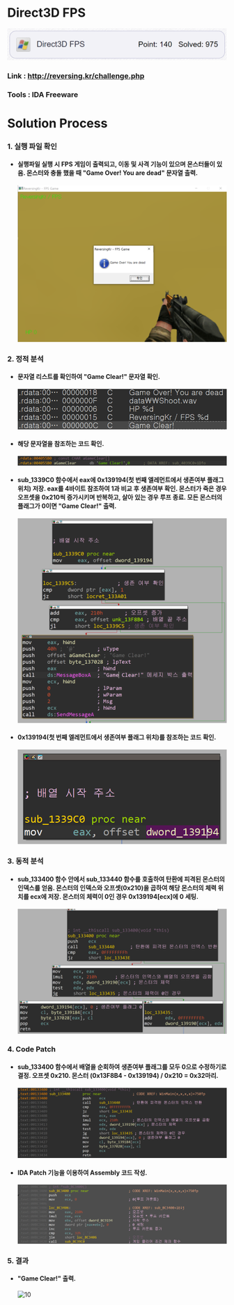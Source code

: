 # **Direct3D FPS**

![01](Image/01.PNG?raw=true)
### Link : http://reversing.kr/challenge.php
### Tools : IDA Freeware

# **Solution Process**
### 1. 실행 파일 확인
  - #### 실행파일 실행 시 FPS 게임이 출력되고, 이동 및 사격 기능이 있으며 몬스터들이 있음. 몬스터와 충돌 했을 때 "Game Over! You are dead" 문자열 출력.
    ![02](Image/02.PNG?raw=true)

### 2. 정적 분석
  - #### 문자열 리스트를 확인하여 "Game Clear!" 문자열 확인.
    ![03](Image/03.PNG?raw=true)

  - #### 해당 문자열을 참조하는 코드 확인.
    ![04](Image/04.PNG?raw=true)

  - #### sub_1339C0 함수에서 eax에 0x139194(첫 번째 엘레먼트에서 생존여부 플래그 위치) 저장. eax를 4바이트 참조하여 1과 비교 후 생존여부 확인. 몬스터가 죽은 경우 오프셋을 0x210씩 증가시키며 반복하고, 살아 있는 경우 루프 종료. 모든 몬스터의 플래그가 0이면 "Game Clear!" 출력.
    ![05](Image/05.PNG?raw=true)

  - #### 0x139194(첫 번째 엘레먼트에서 생존여부 플래그 위치)를 참조하는 코드 확인.
    ![06](Image/06.PNG?raw=true)

### 3. 동적 분석
  - #### sub_133400 함수 안에서 sub_133440 함수를 호출하여 탄환에 피격된 몬스터의 인덱스를 얻음. 몬스터의 인덱스와 오프셋(0x210)을 곱하여 해당 몬스터의 체력 위치를 ecx에 저장. 몬스터의 체력이 0인 경우 0x139194[ecx]에 0 세팅.
    ![07](Image/07.PNG?raw=true)


### 4. Code Patch
  - #### sub_133400 함수에서 배열을 순회하여 생존여부 플래그를 모두 0으로 수정하기로 결정. 오프셋 0x210. 몬스터 (0x13F8B4 - 0x139194) / 0x210 = 0x32마리.
    ![08](Image/08.PNG?raw=true)

  - #### IDA Patch 기능을 이용하여 Assembly 코드 작성.
    ![09](Image/09.PNG?raw=true)

### 5. 결과
  - #### "Game Clear!" 출력.
    ![10](Image/10.PNG?raw=true)
